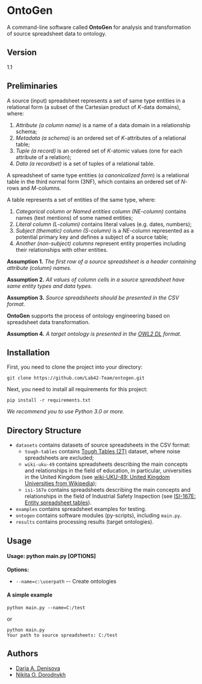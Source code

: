 # OntoGen
A command-line software called **OntoGen** for analysis and transformation of source spreadsheet data to ontology.

## Version

1.1

## Preliminaries

A source (input) spreadsheet represents a set of same type entities in a relational form (a subset of the Cartesian product of *K*-data domains), where:
1.	*Attribute (a column name)* is a name of a data domain in a relationship schema;
2.	*Metadata (a schema)* is an ordered set of *K*-attributes of a relational table;
3.	*Tuple (a record)* is an ordered set of *K*-atomic values (one for each attribute of a relation);
4.	*Data (a recordset)* is a set of tuples of a relational table.

A spreadsheet of same type entities (*a canonicalized form*) is a relational table in the third normal form (3NF), which contains an ordered set of *N*-rows and *M*-columns.

A table represents a set of entities of the same type, where:
1.	*Categorical column or Named entities column (NE-column)* contains names (text mentions) of some named entities;
2.	*Literal column (L-column)* contains literal values (e.g. dates, numbers);
3.	*Subject (thematic) column (S-column)* is a *NE*-column represented as a potential primary key and defines a subject of a source table;
4.	*Another (non-subject) columns* represent entity properties including their relationships with other entities.

**Assumption 1.** *The first row of a source spreadsheet is a header containing attribute (column) names.*

**Assumption 2.** *All values of column cells in a source spreadsheet have same entity types and data types.*

**Assumption 3.** *Source spreadsheets should be presented in the CSV format.*

**OntoGen** supports the process of ontology engineering based on spreadsheet data transformation.

**Assumption 4.** *A target ontology is presented in the [OWL2 DL](https://www.w3.org/TR/owl2-overview/) format.*

## Installation

First, you need to clone the project into your directory:

```
git clone https://github.com/Lab42-Team/ontogen.git
```

Next, you need to install all requirements for this project:

```
pip install -r requirements.txt
```

*We recommend you to use Python 3.0 or more.*

## Directory Structure

* `datasets` contains datasets of source spreadsheets in the CSV format:
    * `tough-tables` contains [Tough Tables (2T)](https://zenodo.org/record/4246370#.Yf5AO-pBw2w) dataset, where noise spreadsheets are excluded;
    * `wiki-uku-49` contains spreadsheets describing the main concepts and relationships in the field of education, in particular, universities in the United Kingdom (see [wiki-UKU-49: United Kingdom Universities from Wikipedia](https://data.mendeley.com/datasets/33v9tk6jjb/1));
    * `isi-167e` contains spreadsheets describing the main concepts and relationships in the field of Industrial Safety Inspection (see [ISI-167E: Entity spreadsheet tables](https://data.mendeley.com/datasets/3gjy46mx88/1)).
* `examples` contains spreadsheet examples for testing.
* `ontogen` contains software modules (py-scripts), including `main.py`.
* `results` contains processing results (target ontologies).

## Usage

#### Usage: python main.py [OPTIONS]
**Options:**
- `--name=c:\userpath` -- Create ontologies
#### A simple example
```
python main.py --name=C:/test
```
or

```
python main.py
Your path to source spreadsheets: C:/test
```

## Authors

* [Daria A. Denisova](mailto:daryalich@mail.ru)
* [Nikita O. Dorodnykh](mailto:tualatin32@mail.ru)